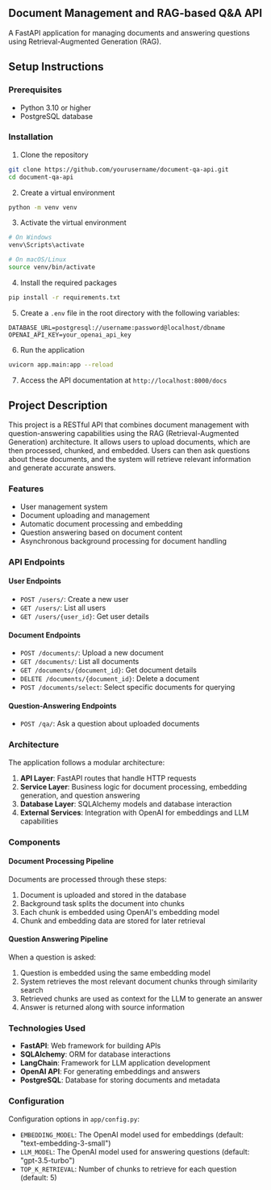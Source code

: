 ## Document Management and RAG-based Q&A API

A FastAPI application for managing documents and answering questions using Retrieval-Augmented Generation (RAG).

## Setup Instructions

### Prerequisites
- Python 3.10 or higher
- PostgreSQL database

### Installation

1. Clone the repository
```bash
git clone https://github.com/yourusername/document-qa-api.git
cd document-qa-api
```

2. Create a virtual environment
```bash
python -m venv venv
```

3. Activate the virtual environment
```bash
# On Windows
venv\Scripts\activate

# On macOS/Linux
source venv/bin/activate
```

4. Install the required packages
```bash
pip install -r requirements.txt
```

5. Create a `.env` file in the root directory with the following variables:
```
DATABASE_URL=postgresql://username:password@localhost/dbname
OPENAI_API_KEY=your_openai_api_key
```

6. Run the application
```bash
uvicorn app.main:app --reload
```

7. Access the API documentation at `http://localhost:8000/docs`

## Project Description

This project is a RESTful API that combines document management with question-answering capabilities using the RAG (Retrieval-Augmented Generation) architecture. It allows users to upload documents, which are then processed, chunked, and embedded. Users can then ask questions about these documents, and the system will retrieve relevant information and generate accurate answers.

### Features

- User management system
- Document uploading and management
- Automatic document processing and embedding
- Question answering based on document content
- Asynchronous background processing for document handling

### API Endpoints

#### User Endpoints
- `POST /users/`: Create a new user
- `GET /users/`: List all users
- `GET /users/{user_id}`: Get user details

#### Document Endpoints
- `POST /documents/`: Upload a new document
- `GET /documents/`: List all documents
- `GET /documents/{document_id}`: Get document details
- `DELETE /documents/{document_id}`: Delete a document
- `POST /documents/select`: Select specific documents for querying

#### Question-Answering Endpoints
- `POST /qa/`: Ask a question about uploaded documents

### Architecture

The application follows a modular architecture:

1. **API Layer**: FastAPI routes that handle HTTP requests
2. **Service Layer**: Business logic for document processing, embedding generation, and question answering
3. **Database Layer**: SQLAlchemy models and database interaction
4. **External Services**: Integration with OpenAI for embeddings and LLM capabilities

### Components

#### Document Processing Pipeline
Documents are processed through these steps:
1. Document is uploaded and stored in the database
2. Background task splits the document into chunks
3. Each chunk is embedded using OpenAI's embedding model
4. Chunk and embedding data are stored for later retrieval

#### Question Answering Pipeline
When a question is asked:
1. Question is embedded using the same embedding model
2. System retrieves the most relevant document chunks through similarity search
3. Retrieved chunks are used as context for the LLM to generate an answer
4. Answer is returned along with source information

### Technologies Used

- **FastAPI**: Web framework for building APIs
- **SQLAlchemy**: ORM for database interactions
- **LangChain**: Framework for LLM application development
- **OpenAI API**: For generating embeddings and answers
- **PostgreSQL**: Database for storing documents and metadata

### Configuration

Configuration options in `app/config.py`:
- `EMBEDDING_MODEL`: The OpenAI model used for embeddings (default: "text-embedding-3-small")
- `LLM_MODEL`: The OpenAI model used for answering questions (default: "gpt-3.5-turbo")
- `TOP_K_RETRIEVAL`: Number of chunks to retrieve for each question (default: 5)

